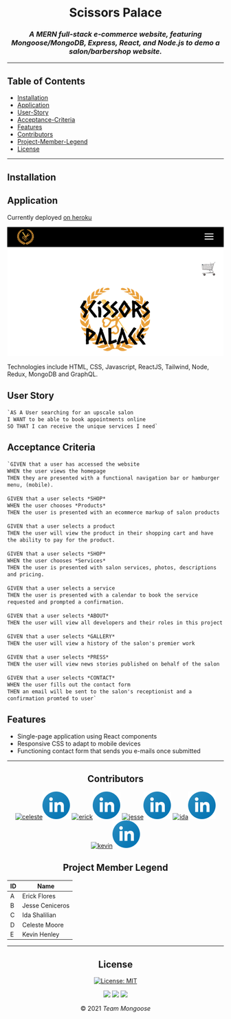 <div align="center">

# Scissors Palace

### _A MERN full-stack e-commerce website, featuring Mongoose/MongoDB, Express, React, and Node.js to demo a salon/barbershop website._

---
</div>

## Table of Contents
  - [Installation](#installation)
  - [Application](#application)
  - [User-Story](#user-story)
  - [Acceptance-Criteria](#acceptance-criteria)
  - [Features](#features)
  - [Contributors](#contributors)
  - [Project-Member-Legend](#Project-Member-Legend)
  - [License](#license)

---

## Installation

## Application

Currently deployed [on heroku](https://www.heroku.com/)

![Demo](assets/demo.png)  

Technologies include HTML, CSS, Javascript, ReactJS, Tailwind, Node, Redux, MongoDB and GraphQL.

## User Story

    `AS A User searching for an upscale salon 
    I WANT to be able to book appointments online
    SO THAT I can receive the unique services I need`


## Acceptance Criteria

    `GIVEN that a user has accessed the website
    WHEN the user views the homepage
    THEN they are presented with a functional navigation bar or hamburger menu, (mobile).

    GIVEN that a user selects *SHOP*
    WHEN the user chooses *Products*
    THEN the user is presented with an ecommerce markup of salon products

    GIVEN that a user selects a product
    THEN the user will view the product in their shopping cart and have the ability to pay for the product.

    GIVEN that a user selects *SHOP*
    WHEN the user chooses *Services*
    THEN the user is presented with salon services, photos, descriptions and pricing.

    GIVEN that a user selects a service
    THEN the user is presented with a calendar to book the service requested and prompted a confirmation.

    GIVEN that a user selects *ABOUT*
    THEN the user will view all developers and their roles in this project

    GIVEN that a user selects *GALLERY*
    THEN the user will view a history of the salon's premier work

    GIVEN that a user selects *PRESS*
    THEN the user will view news stories published on behalf of the salon

    GIVEN that a user selects *CONTACT*
    WHEN the user fills out the contact form
    THEN an email will be sent to the salon's receptionist and a confirmation promted to user`

## Features

- Single-page application using React components
- Responsive CSS to adapt to mobile devices
- Functioning contact form that sends you e-mails once submitted

---
<div align="center">

## Contributors

[![celeste](https://github.com/celestealexmoore.png?size=64)](https://github.com/celestealexmoore)[![linkedin](assets/linkedin.svg)](https://www.linkedin.com/in/celeste-a-moore-22a036204)
[![erick](https://github.com/ferick8246.png?size=64)](https://github.com/ferick8246)[![linkedin](assets/linkedin.svg)](https://www.linkedin.com/in/erick-flores-142369184)
[![jesse](https://github.com/Jesse2360.png?size=64)](https://github.com/Jesse2360)[![linkedin](assets/linkedin.svg)](https://www.linkedin.com/in/jesse-ceniceros-196430202/)
[![ida](https://github.com/corgimaman.png?size=64)](https://github.com/corgimaman)[![linkedin](assets/linkedin.svg)](https://www.linkedin.com/in/ida-s-86b21b68/)
[![kevin](https://github.com/KevinHenleyCode.png?size=64)](https://github.com/KevinHenleyCode)[![linkedin](assets/linkedin.svg)](https://www.linkedin.com/in/kevin-henley)

## Project Member Legend

|ID  |Name  |
|---------|----|
|A     |Erick Flores|
|B     |Jesse Ceniceros|
|C     |Ida Shalilian|
|D     |Celeste Moore|
|E     |Kevin Henley|

---

## License

[![License: MIT](https://img.shields.io/badge/License-MIT-blueviolet.svg)](https://opensource.org/licenses/MIT)

<img src='https://img.shields.io/github/repo-size/ferick8246/Scissors-Palace'>  
<img src='https://img.shields.io/github/last-commit/ferick8246/Scissors-Palace'>
<img src='https://img.shields.io/github/languages/top/ferick8246/Scissors-Palace'>

© 2021 _Team Mongoose_

</div>
